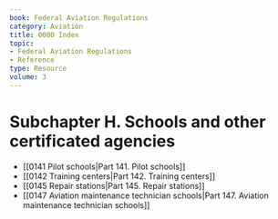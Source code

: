 ```yaml
---
book: Federal Aviation Regulations
category: Aviation
title: 0000 Index
topic:
- Federal Aviation Regulations
- Reference
type: Resource
volume: 3
---
```


# Subchapter H. Schools and other certificated agencies

- [[0141 Pilot schools|Part 141. Pilot schools]]
- [[0142 Training centers|Part 142. Training centers]]
- [[0145 Repair stations|Part 145. Repair stations]]
- [[0147 Aviation maintenance technician schools|Part 147. Aviation maintenance technician schools]]